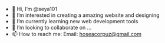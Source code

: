 - 👋 Hi, I’m @seya101
- 👀 I’m interested in creating a amazing website and designing
- 🌱 I’m currently learning new web development tools
- 💞️ I’m looking to collaborate on ...
- 📫 How to reach me:
Email: hoseacorpuz@gmail.com 

<!---
seya101/seya101 is a ✨ special ✨ repository because its `README.md` (this file) appears on your GitHub profile.
You can click the Preview link to take a look at your changes.
--->
